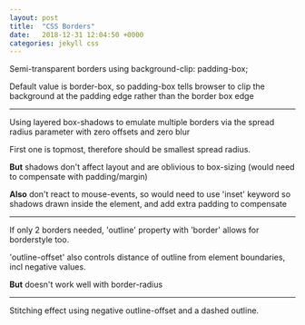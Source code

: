 ```yaml
---
layout: post
title:  "CSS Borders"
date:   2018-12-31 12:04:50 +0000
categories: jekyll css
---
```

<div class="transparent-border">
  <p>Semi-transparent borders using background-clip: padding-box;</p>
  <p>Default value is border-box, so padding-box tells browser to clip the background at the padding edge rather than the border box edge
</div>
<hr />
<div class="multiple-borders">
  <p>Using layered box-shadows to emulate multiple borders via the spread radius parameter with zero offsets and zero blur</p>
  <p>First one is topmost, therefore should be smallest spread radius.</p>
  <p><strong>But</strong> shadows don't affect layout and are oblivious to box-sizing (would need to compensate with padding/margin)</p>
  <p><strong>Also</strong> don't react to mouse-events, so would need to use 'inset' keyword so shadows drawn inside the element, and add extra padding to compensate</p>
</div>
<hr />
<div class="multiple-borders-2">
  <p>If only 2 borders needed, 'outline' property  with 'border' allows for borderstyle too.</p>
  <p>'outline-offset' also controls distance of outline from element boundaries, incl negative values.</p>
  <p><strong>But</strong> doesn't work well with border-radius</p>
</div>
<hr />
<div class="stitched-border">
  <p>Stitching effect using negative outline-offset and a dashed outline.</p>
</div>
